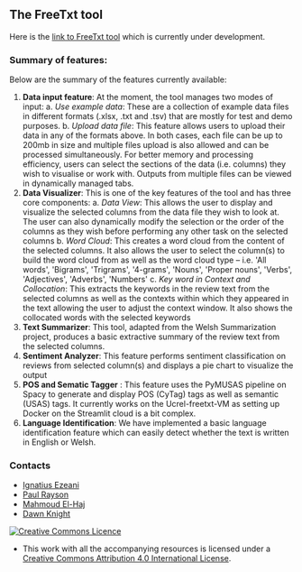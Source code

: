 ## The FreeTxt tool
Here is the [link to FreeTxt tool](https://ucrel-welsh-freetxt-app-app-q21p7a.streamlitapp.com/) which is currently under development. 

### Summary of features:
Below are the summary of the features currently available:
1.	**Data input feature**: At the moment, the tool manages two modes of input: 
 a.	_Use example data_: These are a collection of example data files in different formats (.xlsx, .txt and .tsv) that are mostly for test and demo purposes.
 b.	_Upload data file_: This feature allows users to upload their data in any of the formats above.
In both cases, each file can be up to 200mb in size and multiple files upload is also allowed and can be processed simultaneously. For better memory and processing efficiency, users can select the sections of the data (i.e. columns) they wish to visualise or work with. Outputs from multiple files can be viewed in dynamically managed tabs.
2.	**Data Visualizer**: This is one of the key features of the tool and has three core components:
 a.	_Data View_:  This allows the user to display and visualize the selected columns from the data file they wish to look at. The user can also dynamically modify the selection or the order of the columns as they wish before performing any other task on the selected columns
 b.	_Word Cloud_: This creates a word cloud from the content of the selected columns. It also allows the user to select the column(s) to build the word cloud from as well as the word cloud type – i.e. 'All words', 'Bigrams', 'Trigrams', '4-grams', 'Nouns', 'Proper nouns', 'Verbs', 'Adjectives', 'Adverbs', 'Numbers'
 c.	_Key word in Context and Collocation_: This extracts the keywords in the review text from the selected columns as well as the contexts within which they appeared in the text allowing the user to adjust the context window. It also shows the collocated words with the selected keywords
3.	**Text Summarizer**: This tool, adapted from the Welsh Summarization project, produces a basic extractive summary of the review text from the selected columns.
4.	**Sentiment Analyzer**: This feature performs sentiment classification on reviews from selected column(s) and displays a pie chart to visualize the output 
5.	**POS and Sematic Tagger** : This feature uses the PyMUSAS pipeline on Spacy to generate and display POS (CyTag) tags as well as semantic (USAS) tags. It currently works on the Ucrel-freetxt-VM as setting up Docker on the Streamlit cloud is a bit complex.
6.	**Language Identification**: We have implemented a basic language identification feature which can easily detect whether the text is written in English or Welsh.

### Contacts
- [Ignatius Ezeani](https://github.com/IgnatiusEzeani)
- [Paul Rayson](https://github.com/perayson)
- [Mahmoud El-Haj](https://github.com/drelhaj)
- [Dawn Knight](https://github.com/DawnKnight-Cardiff)

<a rel="license" href="http://creativecommons.org/licenses/by/4.0/"><img alt="Creative Commons Licence" style="border-width:0" src="https://i.creativecommons.org/l/by/4.0/88x31.png" /></a>
- This work with all the accompanying resources is licensed under a <a rel="license" href="http://creativecommons.org/licenses/by/4.0/">Creative Commons Attribution 4.0 International License</a>.
